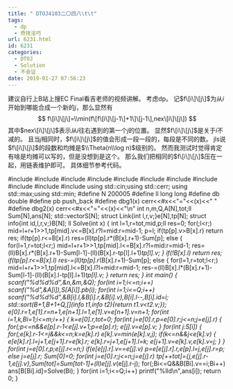 ```yaml
---
title: " DTOJ4103二〇四八\t\t"
tags:
  - dp
  - 奇技淫巧
url: 6231.html
id: 6231
categories:
  - DTOJ
  - Solution
  - 不会证
date: 2019-01-27 07:56:23
---
```


建议自行上B站上搜EC Final看吉老师的视频讲解。 考虑dp。 记$f\[i\]\[j\]$为从$i$开始到哪能合成一个新的$j$，那么显然有 $$ f\[i\]\[j\]=\\min(f\[f\[i\]\[j-1\]+1\]\[j-1\],nex\[i\]\[j\]) $$ 其中$nex\[i\]\[j\]$表示从$i$往右遇到的第一个$j$的位置。 显然$f\[i\]\[j\]$是关于$i$不减的。 且当$j$相同时，$f\[i\]\[j\]$的值会形成一段一段的，每段是不同的数。 jls说$f\[i\]\[j\]$的段数和均摊是$\\Theta(n\\log n)$级别的。 然而我测试时觉得肯定有啥是均摊可以写的，但是没想到是这个。 那么我们把相同的$f\[i\]\[j\]$压在一起，用链表维护即可。 具体细节参考代码。

#include<iostream>
#include<cstdio>
#include<cstdlib>
#include<cmath>
#include<cstring>
#include<string>
#include<algorithm>
#include<queue>
#include<vector>
#include<set>
#include<map>
using std::cin;using std::cerr;
using std::max;using std::min;
#define N 200005
#define ll long long
#define db double
#define pb push_back
#define dbg1(x) cerr<<#x<<"="<<(x)<<" "
#define dbg2(x) cerr<<#x<<"="<<(x)<<"\\n"
int n,m,Q,A\[N\],tot;ll Sum\[N\],ans\[N\];
std::vector<int>S\[N\];
struct Link{int l,r,v;}e\[N\],tp\[N\];
struct info{int id,l,r,v;}B\[N\];
ll Solve(int x)
{
	int l=1,r=tot,mid,p;ll res=0;
	for(;l<r;) mid=l+r+1>>1,tp\[mid\].v<=B\[x\].r?l=mid:r=mid-1;
	p=l;
	if(tp\[p\].v>B\[x\].r) return res;
	if(tp\[p\].r<=B\[x\].r) res=(ll)tp\[p\].r*(B\[x\].r+1)-Sum\[p\];
	else
	{
		for(l=1,r=tot;l<r;) mid=l+r+1>>1,tp\[mid\].l<=B\[x\].r?l=mid:r=mid-1;
		res=(ll)B\[x\].r*(B\[x\].r+1)-Sum\[l-1\]-(ll)(B\[x\].r-tp\[l\].l+1)*tp\[l\].v;
	}
	if(!B\[x\].l) return res;
	if(tp\[p\].r<=B\[x\].l) res-=(ll)tp\[p\].r*(B\[x\].r+1)-Sum\[p\];
	else
	{
		for(l=1,r=tot;l<r;) mid=l+r+1>>1,tp\[mid\].l<=B\[x\].l?l=mid:r=mid-1;
		res-=(ll)B\[x\].l*(B\[x\].r+1)-Sum\[l-1\]-(ll)(B\[x\].l-tp\[l\].l+1)*tp\[l\].v;
	}
	return res;
}
int main()
{
	scanf("%d%d%d",&n,&m,&Q);
	for(int i=1;i<=n;i++) scanf("%d",&A\[i\]),S\[A\[i\]\].pb(i);
	for(int i=1;i<=Q;i++) scanf("%d%d%d",&B\[i\].l,&B\[i\].r,&B\[i\].v),B\[i\].l--,B\[i\].id=i;
	std::sort(B+1,B+1+Q,\[\](info t1,info t2){return t1.v<t2.v;});
	e\[0\].r=1,e\[1\].r=n+1,e\[n+1\].l=1,e\[1\].v=e\[n+1\].v=n+1;
	for(int i=1,k,Bi=1;i<=m;i++)
	{
		k=e\[0\].r,tot=0;
		for(int j=e\[0\].r,p=e\[0\].r;j<=n;j=e\[j\].r)
		{
			for(;p<=n&&e\[p\].r-1<e\[j\].v+1;p=e\[p\].r);
			e\[j\].v=e\[p\].v;
		}
		for(int j:S\[i\])
		{
			for(;e\[k\].r-1<=j&&k<=n;k=e\[k\].r) e\[k\].v=min(e\[k\].v,j);
			if(k<=n&&j<e\[k\].v)
			{
				e\[e\[k\].r\].l=j+1,e\[j+1\].r=e\[k\].r;
				e\[k\].r=j+1,e\[j+1\].l=k;
				e\[j+1\].v=e\[k\].v,e\[k\].v=j;
			}
		}
		for(int j=e\[0\].r,p;e\[j\].r<=n;)
			if(e\[e\[j\].r\].v==e\[j\].v) p=e\[e\[j\].r\].r,e\[p\].l=j,e\[j\].r=p;
			else j=e\[j\].r;
		Sum\[0\]=0;
		for(int j=e\[0\].r;j<=n;j=e\[j\].r) tp\[++tot\]={j,e\[j\].r-1,e\[j\].v},Sum\[tot\]=Sum\[tot-1\]+(ll)e\[j\].v*(e\[j\].r-j);
		for(;Bi<=Q&&B\[Bi\].v==i;Bi++) ans\[B\[Bi\].id\]=Solve(Bi);
	}
	for(int i=1;i<=Q;i++) printf("%lld\\n",ans\[i\]);
	return 0;
}